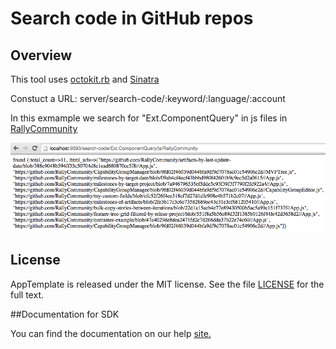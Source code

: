 Search code in GitHub repos
=========================

## Overview

This tool uses [octokit.rb](https://github.com/octokit/octokit.rb) and [Sinatra](http://www.sinatrarb.com/)

Constuct a URL: server/search-code/:keyword/:language/:account

In this exmample we search for "Ext.ComponentQuery" in js files in [RallyCommunity](https://github.com/RallyCommunity)

![](pic.png)




## License

AppTemplate is released under the MIT license.  See the file [LICENSE](./LICENSE) for the full text.

##Documentation for SDK

You can find the documentation on our help [site.](https://help.rallydev.com/apps/2.0/doc/)
